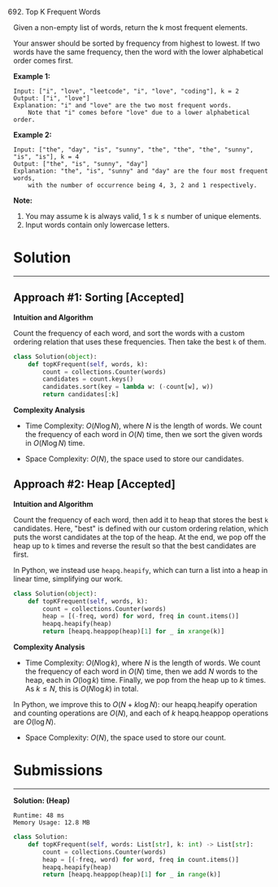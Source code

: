 692. Top K Frequent Words

Given a non-empty list of words, return the k most frequent elements.

Your answer should be sorted by frequency from highest to lowest. If two words have the same frequency, then the word with the lower alphabetical order comes first.

**Example 1:**
```
Input: ["i", "love", "leetcode", "i", "love", "coding"], k = 2
Output: ["i", "love"]
Explanation: "i" and "love" are the two most frequent words.
    Note that "i" comes before "love" due to a lower alphabetical order.
```

**Example 2:**
```
Input: ["the", "day", "is", "sunny", "the", "the", "the", "sunny", "is", "is"], k = 4
Output: ["the", "is", "sunny", "day"]
Explanation: "the", "is", "sunny" and "day" are the four most frequent words,
    with the number of occurrence being 4, 3, 2 and 1 respectively.
```

**Note:**

1. You may assume k is always valid, 1 ≤ k ≤ number of unique elements.
1. Input words contain only lowercase letters.

# Solution
---
## Approach #1: Sorting [Accepted]
**Intuition and Algorithm**

Count the frequency of each word, and sort the words with a custom ordering relation that uses these frequencies. Then take the best `k` of them.

```python
class Solution(object):
    def topKFrequent(self, words, k):
        count = collections.Counter(words)
        candidates = count.keys()
        candidates.sort(key = lambda w: (-count[w], w))
        return candidates[:k]
```

**Complexity Analysis**

* Time Complexity: $O(N \log{N})$, where $N$ is the length of words. We count the frequency of each word in $O(N)$ time, then we sort the given words in $O(N \log{N})$ time.

* Space Complexity: $O(N)$, the space used to store our candidates.

## Approach #2: Heap [Accepted]
**Intuition and Algorithm**

Count the frequency of each word, then add it to heap that stores the best `k` candidates. Here, "best" is defined with our custom ordering relation, which puts the worst candidates at the top of the heap. At the end, we pop off the heap up to `k` times and reverse the result so that the best candidates are first.

In Python, we instead use `heapq.heapify`, which can turn a list into a heap in linear time, simplifying our work.

```python
class Solution(object):
    def topKFrequent(self, words, k):
        count = collections.Counter(words)
        heap = [(-freq, word) for word, freq in count.items()]
        heapq.heapify(heap)
        return [heapq.heappop(heap)[1] for _ in xrange(k)]
```

**Complexity Analysis**

* Time Complexity: $O(N \log{k})$, where $N$ is the length of words. We count the frequency of each word in $O(N)$ time, then we add $N$ words to the heap, each in $O(\log {k})$ time. Finally, we pop from the heap up to $k$ times. As $k \leq N$, this is $O(N \log{k})$ in total.

In Python, we improve this to $O(N + k \log {N})$: our heapq.heapify operation and counting operations are $O(N)$, and each of $k$ heapq.heappop operations are $O(\log {N})$.

* Space Complexity: $O(N)$, the space used to store our count.

# Submissions
---
**Solution: (Heap)**
```
Runtime: 48 ms
Memory Usage: 12.8 MB
```
```python
class Solution:
    def topKFrequent(self, words: List[str], k: int) -> List[str]:
        count = collections.Counter(words)
        heap = [(-freq, word) for word, freq in count.items()]
        heapq.heapify(heap)
        return [heapq.heappop(heap)[1] for _ in range(k)]
```